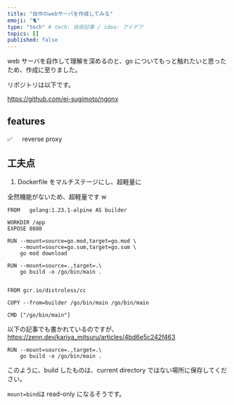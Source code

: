 ```yaml
---
title: "自作のwebサーバを作成してみる"
emoji: "🐈"
type: "tech" # tech: 技術記事 / idea: アイデア
topics: []
published: false
---
```


web サーバを自作して理解を深めるのと、go についてもっと触れたいと思ったため、作成に至りました。

リポジトリは以下です。

https://github.com/ei-sugimoto/ngonx

## features

✅ 　 reverse proxy

## 工夫点

1. Dockerfile をマルチステージにし、超軽量に

全然機能がないため、超軽量です w

```Docker
FROM   golang:1.23.1-alpine AS builder

WORKDIR /app
EXPOSE 8080

RUN --mount=source=go.mod,target=go.mod \
    --mount=source=go.sum,target=go.sum \
    go mod download

RUN --mount=source=.,target=.\
    go build -o /go/bin/main .


FROM gcr.io/distroless/cc

COPY --from=builder /go/bin/main /go/bin/main

CMD ["/go/bin/main"]
```

以下の記事でも書かれているのですが、
https://zenn.dev/kariya_mitsuru/articles/4bd6e5c242f463

```Docker
RUN --mount=source=.,target=.\
    go build -o /go/bin/main .
```

このように、build したものは、current directory ではない場所に保存してください。

`mount=bind`は read-only になるそうです。
